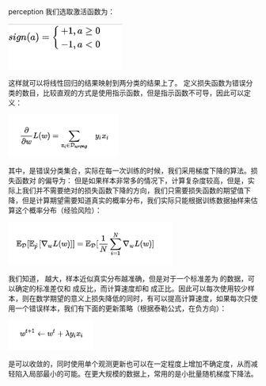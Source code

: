 perception
我们选取激活函数为：

![激活函数](https://github.com/bruceborgia/MarchineLearninigInAction/blob/master/ReadMeImagine/%E6%BF%80%E6%B4%BB%E5%87%BD%E6%95%B0.png)

这样就可以将线性回归的结果映射到两分类的结果上了。
定义损失函数为错误分类的数目，比较直观的方式是使用指示函数，但是指示函数不可导，因此可以定义：

![1](https://github.com/bruceborgia/MarchineLearninigInAction/blob/master/ReadMeImagine/%E6%8C%87%E7%A4%BA%E5%87%BD%E6%95%B0.png)

其中，是错误分类集合，实际在每一次训练的时候，我们采用梯度下降的算法。损失函数对  的偏导为：
但是如果样本非常多的情况下，计算复杂度较高，但是，实际上我们并不需要绝对的损失函数下降的方向，我们只需要损失函数的期望值下降，但是计算期望需要知道真实的概率分布，我们实际只能根据训练数据抽样来估算这个概率分布（经验风险）：

![](https://github.com/bruceborgia/MarchineLearninigInAction/blob/master/ReadMeImagine/%E6%A6%82%E7%8E%87%E5%88%86%E5%B8%83.png)

我们知道，  越大，样本近似真实分布越准确，但是对于一个标准差为  的数据，可以确定的标准差仅和  成反比，而计算速度却和  成正比。因此可以每次使用较少样本，则在数学期望的意义上损失降低的同时，有可以提高计算速度，如果每次只使用一个错误样本，我们有下面的更新策略（根据泰勒公式，在负方向）：

![](https://github.com/bruceborgia/MarchineLearninigInAction/blob/master/ReadMeImagine/%E8%BF%AD%E4%BB%A3%E6%96%B9%E7%A8%8B.png)

是可以收敛的，同时使用单个观测更新也可以在一定程度上增加不确定度，从而减轻陷入局部最小的可能。在更大规模的数据上，常用的是小批量随机梯度下降法。
